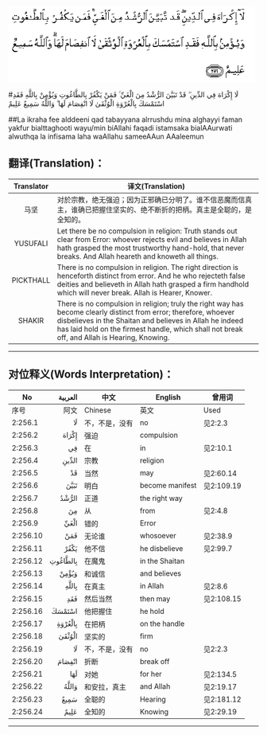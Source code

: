 ![002:256](images/002_256.gif)

#لَا إِكْرَاهَ فِي الدِّينِ ۖ قَدْ تَبَيَّنَ الرُّشْدُ مِنَ الْغَيِّ ۚ فَمَنْ يَكْفُرْ بِالطَّاغُوتِ وَيُؤْمِنْ بِاللَّهِ فَقَدِ اسْتَمْسَكَ بِالْعُرْوَةِ الْوُثْقَىٰ لَا انْفِصَامَ لَهَا ۗ وَاللَّهُ سَمِيعٌ عَلِيمٌ 

##La ikraha fee alddeeni qad tabayyana alrrushdu mina alghayyi faman yakfur bialttaghooti wayu/min biAllahi faqadi istamsaka bialAAurwati alwuthqa la infisama laha waAllahu sameeAAun AAaleemun 

## 翻译(Translation)：

| Translator | 译文(Translation)                                            |
| :--------: | ------------------------------------------------------------ |
|    马坚    | 对於宗教，绝无强迫；因为正邪确已分明了。谁不信恶魔而信真主，谁确已把握住坚实的、绝不断折的把柄。真主是全聪的，是全知的。 |
|  YUSUFALI  | Let there be no compulsion in religion: Truth stands out clear from Error: whoever rejects evil and believes in Allah hath grasped the most trustworthy hand-hold, that never breaks. And Allah heareth and knoweth all things. |
| PICKTHALL  | There is no compulsion in religion. The right direction is henceforth distinct from error. And he who rejecteth false deities and believeth in Allah hath grasped a firm handhold which will never break. Allah is Hearer, Knower. |
|   SHAKIR   | There is no compulsion in religion; truly the right way has become clearly distinct from error; therefore, whoever disbelieves in the Shaitan and believes in Allah he indeed has laid hold on the firmest handle, which shall not break off, and Allah is Hearing, Knowing. |

---

## 对位释义(Words Interpretation)：

| No   | العربية | 中文    | English | 曾用词 |
| ---- | ------: | ------- | ------- | ------ |
| 序号 |    阿文 | Chinese | 英文    | Used   |
| 2:256.1  | لَا       | 不，不是，没有 | no              | 见2:2.3    |
| 2:256.2  | إِكْرَاهَ    | 强迫           | compulsion      |            |
| 2:256.3  | فِي       | 在             | in              | 见2:10.1   |
| 2:256.4  | الدِّينِ    | 宗教           | religion        |            |
| 2:256.5  | قَدْ       | 当然           | may             | 见2:60.14  |
| 2:256.6  | تَبَيَّنَ     | 明白           | become manifest | 见2:109.19 |
| 2:256.7  | الرُّشْدُ    | 正道           | the right way   |            |
| 2:256.8  | مِنَ       | 从             | from            | 见2:4.8    |
| 2:256.9  | الْغَيِّ     | 错的           | Error           |            |
| 2:256.10 | فَمَنْ      | 无论谁         | whosoever       | 见2:38.9   |
| 2:256.11 | يَكْفُرْ     | 他不信          | he disbelieve  | 见2:99.7   |
| 2:256.12 | بِالطَّاغُوتِ | 在魔鬼         | in the Shaitan  |            |
| 2:256.13 | وَيُؤْمِنْ    | 和诚信         | and believes    |            |
| 2:256.14 | بِاللَّهِ    | 在真主     | in Allah        | 见2:8.6    |
| 2:256.15 | فَقَدِ      | 然后当然       | then may        | 见2:108.15 |
| 2:256.16 | اسْتَمْسَكَ   | 他把握住       | he hold         |            |
| 2:256.17 | بِالْعُرْوَةِ  | 在把柄         | on the handle   |            |
| 2:256.18 | الْوُثْقَىٰ   | 坚实的         | firm            |            |
| 2:256.19 | لَا       | 不，不是，没有 | no              | 见2:2.3    |
| 2:256.20 | انْفِصَامَ   | 折断           | break off       |            |
| 2:256.21 | لَهَا      | 对她           | for her         | 见2:134.5  |
| 2:256.22 | وَاللَّهُ    | 和安拉，真主   | and Allah       | 见2:19.17  |
| 2:256.23 | سَمِيعٌ     | 全聪的         | Hearing         | 见2:181.12 |
| 2:256.24 | عَلِيمٌ     | 全知的         | Knowing         | 见2:29.19  |

---
